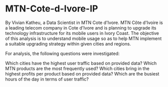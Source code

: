 # MTN-Cote-d-Ivore-IP
By Vivian Katheu, a Data Scientist in MTN Cote d'Ivore.
MTN Côte d'Ivoire is a leading telecom company in Cote d'Ivore and is planning to upgrade its technology infrastructure for its mobile users in Ivory Coast. 
The objective of this analysis is to understand mobile usage so as to help MTN implement a suitable upgrading strategy within given cities and regions.

For analysis, the following questions were investigated:

Which cities have the highest user traffic based on provided data?
Which MTN products are the most frequently used?
Which cities bring in the highest profits per product based on provided data?
Which are the busiest hours of the day in terms of user traffic?
